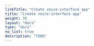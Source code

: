 ```yaml
---
linkTitle: "Create voice-interface app"
title: "Create voice-interface app"
weight: 30
layout: "docs"
type: "docs"
no_list: true
description: "TODO"
---
```


